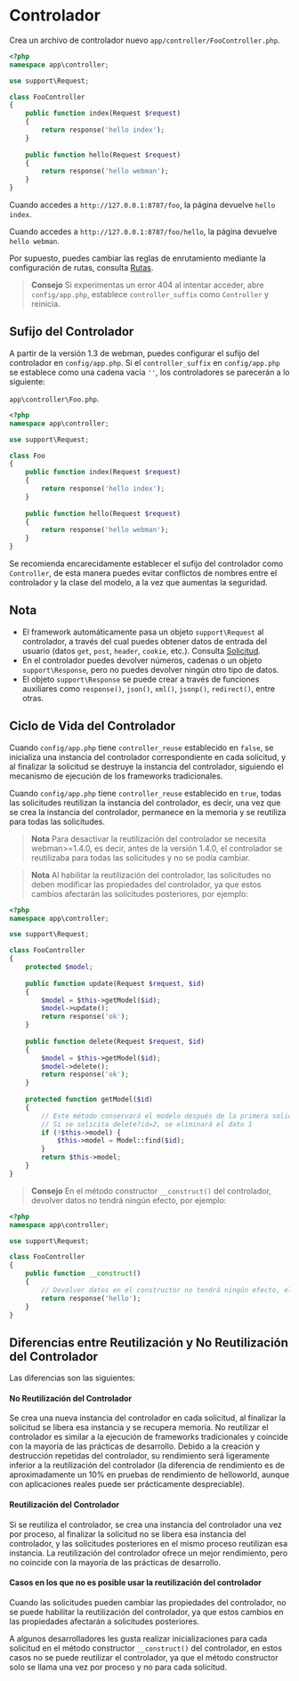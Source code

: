 # Controlador

Crea un archivo de controlador nuevo `app/controller/FooController.php`.

```php
<?php
namespace app\controller;

use support\Request;

class FooController
{
    public function index(Request $request)
    {
        return response('hello index');
    }
    
    public function hello(Request $request)
    {
        return response('hello webman');
    }
}
```

Cuando accedes a `http://127.0.0.1:8787/foo`, la página devuelve `hello index`.

Cuando accedes a `http://127.0.0.1:8787/foo/hello`, la página devuelve `hello webman`.

Por supuesto, puedes cambiar las reglas de enrutamiento mediante la configuración de rutas, consulta [Rutas](route.md).

> **Consejo**
> Si experimentas un error 404 al intentar acceder, abre `config/app.php`, establece `controller_suffix` como `Controller` y reinicia.

## Sufijo del Controlador
A partir de la versión 1.3 de webman, puedes configurar el sufijo del controlador en `config/app.php`. Si el `controller_suffix` en `config/app.php` se establece como una cadena vacía `''`, los controladores se parecerán a lo siguiente:

`app\controller\Foo.php`.

```php
<?php
namespace app\controller;

use support\Request;

class Foo
{
    public function index(Request $request)
    {
        return response('hello index');
    }
    
    public function hello(Request $request)
    {
        return response('hello webman');
    }
}
```

Se recomienda encarecidamente establecer el sufijo del controlador como `Controller`, de esta manera puedes evitar conflictos de nombres entre el controlador y la clase del modelo, a la vez que aumentas la seguridad.

## Nota
 - El framework automáticamente pasa un objeto `support\Request` al controlador, a través del cual puedes obtener datos de entrada del usuario (datos `get`, `post`, `header`, `cookie`, etc.). Consulta [Solicitud](request.md).
 - En el controlador puedes devolver números, cadenas o un objeto `support\Response`, pero no puedes devolver ningún otro tipo de datos.
 - El objeto `support\Response` se puede crear a través de funciones auxiliares como `response()`, `json()`, `xml()`, `jsonp()`, `redirect()`, entre otras.

## Ciclo de Vida del Controlador

Cuando `config/app.php` tiene `controller_reuse` establecido en `false`, se inicializa una instancia del controlador correspondiente en cada solicitud, y al finalizar la solicitud se destruye la instancia del controlador, siguiendo el mecanismo de ejecución de los frameworks tradicionales.

Cuando `config/app.php` tiene `controller_reuse` establecido en `true`, todas las solicitudes reutilizan la instancia del controlador, es decir, una vez que se crea la instancia del controlador, permanece en la memoria y se reutiliza para todas las solicitudes.

> **Nota**
> Para desactivar la reutilización del controlador se necesita webman>=1.4.0, es decir, antes de la versión 1.4.0, el controlador se reutilizaba para todas las solicitudes y no se podía cambiar.

> **Nota**
> Al habilitar la reutilización del controlador, las solicitudes no deben modificar las propiedades del controlador, ya que estos cambios afectarán las solicitudes posteriores, por ejemplo:

```php
<?php
namespace app\controller;

use support\Request;

class FooController
{
    protected $model;
    
    public function update(Request $request, $id)
    {
        $model = $this->getModel($id);
        $model->update();
        return response('ok');
    }
    
    public function delete(Request $request, $id)
    {
        $model = $this->getModel($id);
        $model->delete();
        return response('ok');
    }
    
    protected function getModel($id)
    {
        // Este método conservará el modelo después de la primera solicitud de update?id=1
        // Si se solicita delete?id=2, se eliminará el dato 1
        if (!$this->model) {
            $this->model = Model::find($id);
        }
        return $this->model;
    }
}
```

> **Consejo**
> En el método constructor `__construct()` del controlador, devolver datos no tendrá ningún efecto, por ejemplo:

```php
<?php
namespace app\controller;

use support\Request;

class FooController
{
    public function __construct()
    {
        // Devolver datos en el constructor no tendrá ningún efecto, el navegador no recibirá esta respuesta
        return response('hello'); 
    }
}
```

## Diferencias entre Reutilización y No Reutilización del Controlador
Las diferencias son las siguientes:

#### No Reutilización del Controlador
Se crea una nueva instancia del controlador en cada solicitud, al finalizar la solicitud se libera esa instancia y se recupera memoria. No reutilizar el controlador es similar a la ejecución de frameworks tradicionales y coincide con la mayoría de las prácticas de desarrollo. Debido a la creación y destrucción repetidas del controlador, su rendimiento será ligeramente inferior a la reutilización del controlador (la diferencia de rendimiento es de aproximadamente un 10% en pruebas de rendimiento de helloworld, aunque con aplicaciones reales puede ser prácticamente despreciable).

#### Reutilización del Controlador
Si se reutiliza el controlador, se crea una instancia del controlador una vez por proceso, al finalizar la solicitud no se libera esa instancia del controlador, y las solicitudes posteriores en el mismo proceso reutilizan esa instancia. La reutilización del controlador ofrece un mejor rendimiento, pero no coincide con la mayoría de las prácticas de desarrollo.

#### Casos en los que no es posible usar la reutilización del controlador
Cuando las solicitudes pueden cambiar las propiedades del controlador, no se puede habilitar la reutilización del controlador, ya que estos cambios en las propiedades afectarán a solicitudes posteriores.

A algunos desarrolladores les gusta realizar inicializaciones para cada solicitud en el método constructor `__construct()` del controlador, en estos casos no se puede reutilizar el controlador, ya que el método constructor solo se llama una vez por proceso y no para cada solicitud.
